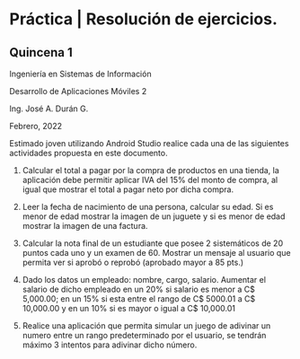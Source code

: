 # Práctica | Resolución de ejercicios.
## Quincena 1

Ingeniería en Sistemas de Información

Desarrollo de Aplicaciones Móviles 2

Ing. José A. Durán G.

Febrero, 2022

Estimado joven utilizando Android Studio realice cada una de las siguientes actividades propuesta 
en este documento.

1. Calcular el total a pagar por la compra de productos en una tienda, la aplicación debe permitir 
aplicar IVA del 15% del monto de compra, al igual que mostrar el total a pagar neto por dicha 
compra.

2. Leer la fecha de nacimiento de una persona, calcular su edad. Si es menor de edad mostrar 
la imagen de un juguete y si es menor de edad mostrar la imagen de una factura.

3. Calcular la nota final de un estudiante que posee 2 sistemáticos de 20 puntos cada uno y un 
examen de 60. Mostrar un mensaje al usuario que permita ver si aprobó o reprobó (aprobado 
mayor a 85 pts.)

4. Dado los datos un empleado: nombre, cargo, salario. Aumentar el salario de dicho empleado 
en un 20% si salario es menor a C$ 5,000.00; en un 15% si esta entre el rango de C$ 5000.01 a C$ 10,000.00 y en un 10% si es mayor o igual a C$ 10,000.01

5. Realice una aplicación que permita simular un juego de adivinar un numero entre un rango predeterminado por el usuario, se tendrán máximo 3 intentos para adivinar dicho número.

